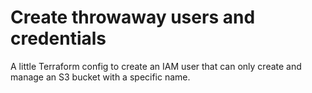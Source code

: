 # Create throwaway users and credentials

A little Terraform config to create an IAM user that can only create and manage an S3 bucket with a specific name.